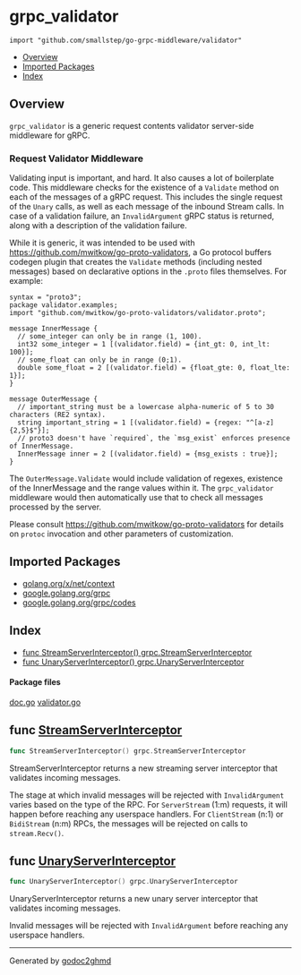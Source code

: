 # grpc_validator
`import "github.com/smallstep/go-grpc-middleware/validator"`

* [Overview](#pkg-overview)
* [Imported Packages](#pkg-imports)
* [Index](#pkg-index)

## <a name="pkg-overview">Overview</a>
`grpc_validator` is a generic request contents validator server-side middleware for gRPC.

### Request Validator Middleware
Validating input is important, and hard. It also causes a lot of boilerplate code. This middleware
checks for the existence of a `Validate` method on each of the messages of a gRPC request. This
includes the single request of the `Unary` calls, as well as each message of the inbound Stream calls.
In case of a validation failure, an `InvalidArgument` gRPC status is returned, along with a
description of the validation failure.

While it is generic, it was intended to be used with <a href="https://github.com/mwitkow/go-proto-validators">https://github.com/mwitkow/go-proto-validators</a>,
a Go protocol buffers codegen plugin that creates the `Validate` methods (including nested messages)
based on declarative options in the `.proto` files themselves. For example:

	syntax = "proto3";
	package validator.examples;
	import "github.com/mwitkow/go-proto-validators/validator.proto";
	
	message InnerMessage {
	  // some_integer can only be in range (1, 100).
	  int32 some_integer = 1 [(validator.field) = {int_gt: 0, int_lt: 100}];
	  // some_float can only be in range (0;1).
	  double some_float = 2 [(validator.field) = {float_gte: 0, float_lte: 1}];
	}
	
	message OuterMessage {
	  // important_string must be a lowercase alpha-numeric of 5 to 30 characters (RE2 syntax).
	  string important_string = 1 [(validator.field) = {regex: "^[a-z]{2,5}$"}];
	  // proto3 doesn't have `required`, the `msg_exist` enforces presence of InnerMessage.
	  InnerMessage inner = 2 [(validator.field) = {msg_exists : true}];
	}

The `OuterMessage.Validate` would include validation of regexes, existence of the InnerMessage and
the range values within it. The `grpc_validator` middleware would then automatically use that to
check all messages processed by the server.

Please consult <a href="https://github.com/mwitkow/go-proto-validators">https://github.com/mwitkow/go-proto-validators</a> for details on `protoc` invocation and
other parameters of customization.

## <a name="pkg-imports">Imported Packages</a>

- [golang.org/x/net/context](https://godoc.org/golang.org/x/net/context)
- [google.golang.org/grpc](https://godoc.org/google.golang.org/grpc)
- [google.golang.org/grpc/codes](https://godoc.org/google.golang.org/grpc/codes)

## <a name="pkg-index">Index</a>
* [func StreamServerInterceptor() grpc.StreamServerInterceptor](#StreamServerInterceptor)
* [func UnaryServerInterceptor() grpc.UnaryServerInterceptor](#UnaryServerInterceptor)

#### <a name="pkg-files">Package files</a>
[doc.go](./doc.go) [validator.go](./validator.go) 

## <a name="StreamServerInterceptor">func</a> [StreamServerInterceptor](./validator.go#L36)
``` go
func StreamServerInterceptor() grpc.StreamServerInterceptor
```
StreamServerInterceptor returns a new streaming server interceptor that validates incoming messages.

The stage at which invalid messages will be rejected with `InvalidArgument` varies based on the
type of the RPC. For `ServerStream` (1:m) requests, it will happen before reaching any userspace
handlers. For `ClientStream` (n:1) or `BidiStream` (n:m) RPCs, the messages will be rejected on
calls to `stream.Recv()`.

## <a name="UnaryServerInterceptor">func</a> [UnaryServerInterceptor](./validator.go#L19)
``` go
func UnaryServerInterceptor() grpc.UnaryServerInterceptor
```
UnaryServerInterceptor returns a new unary server interceptor that validates incoming messages.

Invalid messages will be rejected with `InvalidArgument` before reaching any userspace handlers.

- - -
Generated by [godoc2ghmd](https://github.com/GandalfUK/godoc2ghmd)
